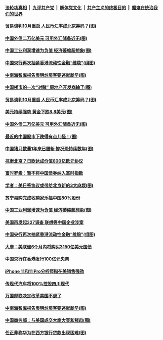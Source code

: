 ####  [法轮功真相](../../../../basic/blob/master/README.md?t=09281152) &nbsp;|&nbsp; [九评共产党](../../../../9ping.md/blob/master/README.md?t=09281152) &nbsp;|&nbsp; [解体党文化](../../../../jtdwh.md/blob/master/README.md?t=09281152)  &nbsp;|&nbsp; [共产主义的终极目的](../../../../gczydzjmd.md/blob/master/README.md?t=09281152) &nbsp;|&nbsp; [魔鬼在统治我们的世界](../../../../mgztzwmdsj.md/blob/master/README.md?t=09281152) 

#### [贸易谈判10月重启 人民币汇率成北京筹码？(图)](../pages/p5/908809.md?t=09281152) 

#### [中国外债二万亿美元 可用外汇储备近无(图)](../pages/p5/908744.md?t=09281152) 

#### [中国工业利润增速为负值 经济萎缩超想象(图)](../pages/p5/908719.md?t=09281152) 

#### [中国央行再次抽紧香港流动性金融“维稳”(组图)](../pages/p5/908709.md?t=09281152) 

#### [中南海智库报告表明炒房客要逃就趁早(图)](../pages/p5/908588.md?t=09281152) 

#### [中国楼市的一次“对赌” 房地产开发商输了(图)](../pages/p5/908617.md?t=09281152) 

#### [贸易谈判10月重启 人民币汇率成北京筹码？(图)](../pages/p5/908809.md?t=09281152) 

#### [美元持续强势 黄金下跌8.8美元(图)](../pages/p5/908779.md?t=09281152) 

#### [中国外债二万亿美元 可用外汇储备近无(图)](../pages/p5/908744.md?t=09281152) 

#### [最近的中国股市下跌得有点儿怪！(图)](../pages/p5/908745.md?t=09281152) 

#### [中国猪只数量1年来已腰斩 惨况恐持续数年(图)](../pages/p5/908762.md?t=09281152) 

#### [抗衡北京？日欧达成价值600亿欧元协议](../pages/p5/908760.md?t=09281152) 

#### [富时罗素：暂不将中国债券纳入富时指数](../pages/p5/908746.md?t=09281152) 

#### [学者：美日签协议或带给北京新的3大麻烦(图)](../pages/p5/908758.md?t=09281152) 

#### [苏宁易购完成收购家乐福中国80%股份](../pages/p5/908722.md?t=09281152) 

#### [中国工业利润增速为负值 经济萎缩超想象(图)](../pages/p5/908719.md?t=09281152) 

#### [美国再发起337调查 联想等中国企业涉案](../pages/p5/908714.md?t=09281152) 

#### [中国央行再次抽紧香港流动性金融“维稳”(组图)](../pages/p5/908709.md?t=09281152) 

#### [大摩：美联储6个月内将购买3150亿美元国债](../pages/p5/908667.md?t=09281152) 

#### [中国央行在香港发行100亿元央票](../pages/p5/908665.md?t=09281152) 

#### [iPhone 11和11 Pro分析师指在美销售强劲](../pages/p5/908664.md?t=09281152) 

#### [传现代汽车将100%控股四川现代](../pages/p5/908663.md?t=09281152) 

#### [万国邮联决定改革美国不退了](../pages/p5/908648.md?t=09281152) 

#### [中南海智库报告表明炒房客要逃就趁早(图)](../pages/p5/908588.md?t=09281152) 

#### [中国商务部：与美国成交大笔大豆和猪肉(图)](../pages/p5/908641.md?t=09281152) 

#### [任正非称华为在西方银行贷款出现困难(图)](../pages/p5/908639.md?t=09281152) 

